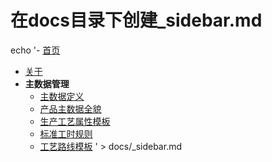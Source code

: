 # 在docs目录下创建_sidebar.md
echo '- [首页](README.md)
- [关于](about.md)
- **主数据管理**
  - [主数据定义](MDM1_definiation.md)
  - [产品主数据全貌](MDM2_general.md)
  - [生产工艺属性模板](MDM3_template.md)
  - [标准工时规则](MDM4_std_cycletime.md)
  - [工艺路线模板](MDM5_processPath.md)
' > docs/_sidebar.md
